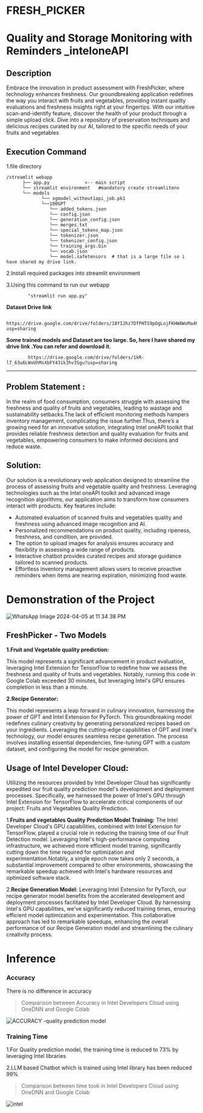 # FRESH_PICKER

# Quality and Storage Monitoring with Reminders _inteloneAPI

## Description
 Embrace the innovation in product assessment with FreshPicker, where technology enhances freshness. Our groundbreaking application redefines the way you interact with fruits and vegetables, providing instant quality evaluations and freshness insights right at your fingertips. With our intuitive scan-and-identify feature, discover the health of your product through a simple upload click. Dive into a repository of preservation techniques and delicious recipes curated by our AI, tailored to the specific needs of your fruits and vegetables


## Execution Command

1.file directory


    /streamlit webapp
          ├── app.py             <-- main script
          └── streamlit environment   #mandatory create streamlitenv  
          └── models
                 └── xgmodel_without1api_job.pk1
                 └──100GPT
                    └── added_tokens.json
                    └── config.json
                    └── generation_config.json
                    └── merges.txt
                    └── special_tokens_map.json
                    └── tokenizer.json
                    └── tokenizer_config.json
                    └── training_args.bin
                    └── vocab.json
                    └── model.safetensors  # that is a large file so i have shared my drive link.
                
                   
                    
          

2.Install required packages into streamlit environment

3.Using this command to run our webapp
            
            "streamlit run app.py"

**Dataset Drive link**

            https://drive.google.com/drive/folders/18YIJhz7DfPHTS9pOgLojFKHWAWoMa4FE?usp=sharing


 **Some trained models and Dataset are too large. So, here I have shared my drive link .You can refer and download it.**

            https://drive.google.com/drive/folders/1kR-l7_63u6LWxUhMsXbFY43ik3hv3Sgu?usp=sharing

----------------------------------------------------------------------------------------------------------------------------------
## Problem Statement :
In the realm of food consumption, consumers struggle with assessing the freshness
and quality of fruits and vegetables, leading to wastage and sustainability setbacks.The lack of
efficient monitoring methods hampers inventory management, complicating the issue
further.Thus, there’s a growing need for an innovative solution, integrating Intel oneAPI toolkit
that provides reliable freshness detection and quality evaluation for fruits and vegetables,
empowering consumers to make informed decisions and reduce waste.

## Solution:
Our solution is a revolutionary web application designed to streamline the process of
assessing fruits and vegetable quality and freshness. Leveraging technologies such as the Intel
oneAPI toolkit and advanced image recognition algorithms, our application aims to transform
how consumers interact with products. Key features include:
+ Automated evaluation of scanned fruits and vegetables quality and freshness using
advanced image recognition and AI.
+ Personalized recommendations on product quality, including ripeness, freshness, and
condition, are provided.
+ The option to upload images for analysis ensures accuracy and flexibility in assessing a
wide range of products.
+ Interactive chatbot provides curated recipes and storage guidance tailored to scanned
products.
+ Effortless inventory management allows users to receive proactive reminders when
items are nearing expiration, minimizing food waste.

# Demonstration of the Project

![WhatsApp Image 2024-04-05 at 11 34 38 PM](https://github.com/vishnu2909200/FRESH_PICKER/assets/100519914/de9f58ca-0a7d-4b2e-b9b7-ac869612a166)





            

## FreshPicker - Two Models
**1.Fruit and Vegetable quality prediction:**

This model represents a significant advancement in product evaluation,
leveraging Intel Extension for TensorFlow to redefine how we assess the freshness and
quality of fruits and vegetables. Notably, running this code in Google Colab exceeded 30
minutes, but leveraging Intel's GPU ensures completion in less than a minute. 

**2.Recipe Generator:**

This model represents a leap forward in culinary innovation,
harnessing the power of GPT and Intel Extension for PyTorch. This groundbreaking
model redefines culinary creativity by generating personalized recipes based on your
ingredients. Leveraging the cutting-edge capabilities of GPT and Intel's technology, our
model ensures seamless recipe generation. The process involves installing essential
dependencies, fine-tuning GPT with a custom dataset, and configuring the model for
recipe generation. 

## Usage of Intel Developer Cloud:

Utilizing the resources provided by Intel Developer Cloud has significantly
expedited our fruit quality prediction model's development and deployment processes.
Specifically, we harnessed the power of Intel's GPU through Intel Extension for
TensorFlow to accelerate critical components of our project: Fruits and Vegetables
Quality Prediction.

1.**Fruits and vegetables Quality Prediction Model Training:**
The Intel Developer Cloud's GPU capabilities, combined with Intel Extension for TensorFlow, played a crucial role in
reducing the training time of our Fruit Detection model. Leveraging Intel's
high-performance computing infrastructure, we achieved more efficient model training,
significantly cutting down the time required for optimization and experimentation.Notably,
a single epoch now takes only 2 seconds, a substantial improvement compared to other
environments, showcasing the remarkable speedup achieved with Intel's hardware
resources and optimized software stack.




2.**Recipe Generation Model:**
Leveraging Intel Extension for PyTorch, our recipe generator
model benefits from the accelerated development and deployment processes facilitated
by Intel Developer Cloud. By harnessing Intel's GPU capabilities, we've significantly
reduced training times, ensuring efficient model optimization and experimentation. This
collaborative approach has led to remarkable speedups, enhancing the overall
performance of our Recipe Generation model and streamlining the culinary creativity
process.


# Inference

### Accuracy

There is no difference in accuracy
>Comparison between Accuracy in Intel Developers Cloud using OneDNN and Google Colab

![ACCURACY -quality prediction model](https://github.com/vishnu2909200/FRESH_PICKER/assets/100519914/0135e156-aed6-40ca-94a7-9825051adefa)

### Training Time

1.For Quality prediction model, the training time is reduced to 73% by leveraging Intel libraries


2.LLM based Chatbot which is trained using Intel library has been reduced 99%

>Comparison between time took in Intel Developers Cloud using OneDNN and Google Colab

![intel](https://github.com/vishnu2909200/FRESH_PICKER/assets/100519914/648801b5-88f6-4199-965e-bdc33ed1a0e4)

